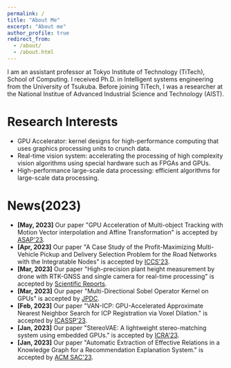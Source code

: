 ```yaml
---
permalink: /
title: "About Me"
excerpt: "About me"
author_profile: true
redirect_from: 
  - /about/
  - /about.html
---
```


I am an assistant professor at Tokyo Institute of Technology (TiTech), School of Computing. I received Ph.D. in Intelligent systems engineering from the University of Tsukuba. Before joining TiTech, I was a researcher at the National Institue of Advanced Industrial Science and Technology (AIST).

Research Interests 
======
* GPU Accelerator: kernel designs for high-performance computing that uses graphics processing units to crunch data.
* Real-time vision system: accelerating the processing of high complexity vision algorithms using special hardware such as FPGAs and GPUs.
* High-performance large-scale data processing: efficient algorithms for large-scale data processing.

News(2023) 
======
* **[May, 2023]** Our paper "GPU Acceleration of Multi-object Tracking with Motion Vector interpolation and Affine Transformation" is accepted by [ASAP'23](https://www.asap2023.org/).
* **[Apr, 2023]** Our paper "A Case Study of the Profit-Maximizing Multi-Vehicle Pickup and Delivery Selection Problem for the Road Networks with the Integratable Nodes" is accepted by [ICCS'23](https://easychair.org/conferences/submission?submission=6386490;a=30295809).
* **[Mar, 2023]** Our paper "High-precision plant height measurement by drone with RTK-GNSS and single camera for real-time processing" is accepted by [Scientific Reports](https://www.nature.com/srep/?gclid=Cj0KCQjw8e-gBhD0ARIsAJiDsaWLS0GQTXEuyE7T8oiVjFwN0URCmeQmlmbRlnDv7pPXY8dHax6lKHIaAjH7EALw_wcB).
* **[Mar, 2023]** Our paper "Multi-Directional Sobel Operator Kernel on GPUs" is accepted by [JPDC](https://www.sciencedirect.com/journal/journal-of-parallel-and-distributed-computing).
* **[Feb, 2023]** Our paper "VAN-ICP: GPU-Accelerated Approximate Nearest Neighbor Search for ICP Registration via Voxel Dilation." is accepted by [ICASSP'23](https://2023.ieeeicassp.org/).
* **[Jan, 2023]** Our paper "StereoVAE: A lightweight stereo-matching system using embedded GPUs." is accepted by [ICRA'23](https://www.icra2023.org/).
* **[Jan, 2023]** Our paper "Automatic Extraction of Effective Relations in a Knowledge Graph for a Recommendation Explanation System." is accepted by [ACM SAC'23](https://www.sigapp.org/sac/sac2023/index.html).


